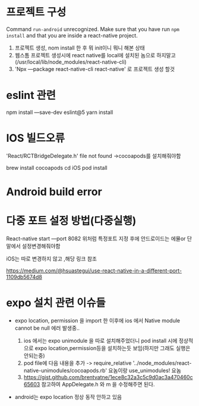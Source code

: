 # 프로젝트 구성
Command `run-android` unrecognized. Make sure that you have run `npm install` and that you are inside a react-native project.

1. 프로젝트 생성, nom install 한 후 뭐 init이니 뭐니 해본 상태
2. 웹스톰 프로젝트 생성시에 react native를 local에 설치된 놈으로 하지말고 (/usr/local/lib/node_modules/react-native-cli)
3. 'Npx —package react-native-cli react-native' 로 프로젝트 생성 할것


# eslint 관련
npm install —save-dev eslint@5
yarn install


# IOS 빌드오류
'React/RCTBridgeDelegate.h' file not found
->cocoapods를 설치해줘야함

brew install cocoapods
cd iOS
pod install


# Android build error 


# 다중 포트 설정 방법(다중실행)
React-native start —port 8082
위처럼 특정포트 지정 후에
안드로이드는 에뮬or 단말에서 설정변경해줘야함

iOS는 따로 변경하지 않고 ,해당 링크 참조

https://medium.com/@hsuastegui/use-react-native-in-a-different-port-1109db5674d8


# expo 설치 관련 이슈들
 - expo location, permission 을 import 한 이후에 ios 에서 Native module cannot be null 에러 발생중..
   1. ios 에서는 expo unimodule 을 따로 설치해주었더니 pod install 시에 정상적으로 expo location,permission등을 설치하는듯 보임(하지만 그래도 실행은 안되는중)
   2. pod file에 다음 내용을 추가 -> require_relative '../node_modules/react-native-unimodules/cocoapods.rb' 요놈이랑 use_unimodules! 요놈
   3. https://gist.github.com/brentvatne/1ece8c32a3c5c9d0ac3a470460c65603 참고하여 AppDelegate.h 와 m 을 수정해주면 된다.

   
 - android는 expo location 정상 동작 안하고 있음

